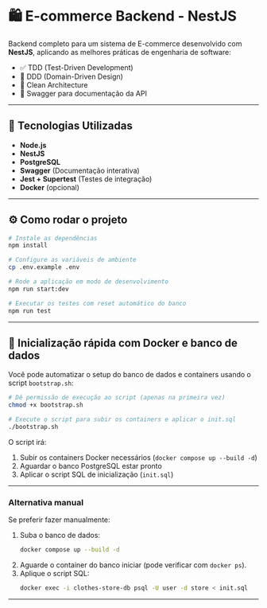 # 🛍️ E-commerce Backend - NestJS

Backend completo para um sistema de E-commerce desenvolvido com **NestJS**, aplicando as melhores práticas de engenharia de software:

- ✅ TDD (Test-Driven Development)
- 🧠 DDD (Domain-Driven Design)
- 🧼 Clean Architecture
- 📄 Swagger para documentação da API

---

## 🚀 Tecnologias Utilizadas

- **Node.js**
- **NestJS**
- **PostgreSQL**
- **Swagger** (Documentação interativa)
- **Jest + Supertest** (Testes de integração)
- **Docker** (opcional)

---

## ⚙️ Como rodar o projeto

```bash
# Instale as dependências
npm install

# Configure as variáveis de ambiente
cp .env.example .env

# Rode a aplicação em modo de desenvolvimento
npm run start:dev

# Executar os testes com reset automático do banco
npm run test
```

---

## 🐳 Inicialização rápida com Docker e banco de dados

Você pode automatizar o setup do banco de dados e containers usando o script `bootstrap.sh`:

```bash
# Dê permissão de execução ao script (apenas na primeira vez)
chmod +x bootstrap.sh

# Execute o script para subir os containers e aplicar o init.sql
./bootstrap.sh
```

O script irá:

1. Subir os containers Docker necessários (`docker compose up --build -d`)
2. Aguardar o banco PostgreSQL estar pronto
3. Aplicar o script SQL de inicialização (`init.sql`)

---

### Alternativa manual

Se preferir fazer manualmente:

1. Suba o banco de dados:
   ```bash
   docker compose up --build -d
   ```
2. Aguarde o container do banco iniciar (pode verificar com `docker ps`).
3. Aplique o script SQL:
   ```bash
   docker exec -i clothes-store-db psql -U user -d store < init.sql
   ```

---
